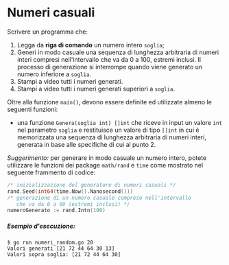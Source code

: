 # Numeri casuali

Scrivere un programma che:
1) Legga da **riga di comando** un numero intero `soglia`;
2) Generi in modo casuale una sequenza di lunghezza arbitraria di numeri interi compresi nell'intervallo che va da 0 a 100, estremi inclusi. Il processo di generazione si interrompe quando viene generato un numero inferiore a `soglia`.
3) Stampi a video tutti i numeri generati.
4) Stampi a video tutti i numeri generati superiori a `soglia`.

Oltre alla funzione `main()`, devono essere definite ed utilizzate almeno le seguenti funzioni:
* una funzione `Genera(soglia int) []int` che riceve in input un valore `int` nel parametro `soglia` e restituisce un valore di tipo `[]int` in cui è memorizzata una sequenza di lunghezza arbitraria di numeri interi, generata in base alle specifiche di cui al punto 2.

*Suggerimento:* per generare in modo casuale un numero intero, potete utilizzare le funzioni dei package `math/rand` e `time` come mostrato nel seguente frammento di codice:
```go
/* inizializzazione del generatore di numeri casuali */
rand.Seed(int64(time.Now().Nanosecond())) 
/* generazione di un numero casuale compreso nell'intervallo 
   che va da 0 a 99 (estremi inclusi) */
numeroGenerato := rand.Intn(100)
```

##### Esempio d'esecuzione:

```text
$ go run numeri_random.go 20
Valori generati [21 72 44 64 30 13]
Valori sopra soglia: [21 72 44 64 30]
```